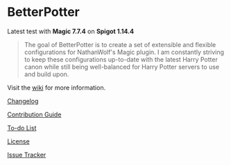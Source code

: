 # BetterPotter

Latest test with **Magic 7.7.4** on **Spigot 1.14.4**

> The goal of BetterPotter is to create a set of extensible and flexible configurations for NathanWolf's Magic plugin. I am constantly striving to keep these configurations up-to-date with the latest Harry Potter canon while still being well-balanced for Harry Potter servers to use and build upon.

Visit the [wiki](https://github.com/grisstyl/BetterPotter/wiki) for more information.

[Changelog](https://github.com/grisstyl/BetterPotter/blob/master/CHANGELOG.md)

[Contribution Guide](https://github.com/grisstyl/BetterPotter/blob/master/CONTRIBUTING.md)

[To-do List](https://github.com/grisstyl/BetterPotter/blob/master/TODO.md)

[License](https://github.com/grisstyl/BetterPotter/blob/master/LICENSE.md)

[Issue Tracker](https://github.com/grisstyl/BetterPotter/issues)
